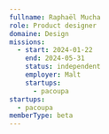 ```yaml
---
fullname: Raphaël Mucha
role: Product designer
domaine: Design
missions:
  - start: 2024-01-22
    end: 2024-05-31
    status: independent
    employer: Malt
    startups:
      - pacoupa
startups:
  - pacoupa
memberType: beta
---
```

